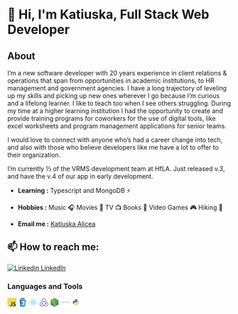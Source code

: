 

# 👋 Hi, I'm Katiuska, Full Stack Web Developer 


## About

I’m a new software developer with 20 years experience in client relations & operations that span from opportunities in academic institutions, to HR management and government agencies. I have a long trajectory of leveling up my skills and picking up new ones wherever I go because I’m curious and a lifelong learner. I like to teach too when I see others struggling. During my time at a higher learning institution I had the opportunity to create and provide training programs for coworkers for the use of digital tools, like excel worksheets and program management applications for senior teams. 

I would love to connect with anyone who’s had a career change into tech, and also with those who believe developers like me have a lot to offer to their organization. 

I’m currently ⅓ of the VRMS development team at HfLA. Just released v.3, and have the v.4 of our app in early development. 




-  **Learning :** Typescript and MongoDB :zap: 
-  **Hobbies :** Music :headphones: Movies 🎥 TV 📺 Books 📗 Video Games 🎮 Hiking 🥾

-  **Email me :** [Katiuska Alicea](mailto:katiuskaalicea@gmail.com)

## 📫 How to reach me: 
[![Linkedin](https://i.stack.imgur.com/gVE0j.png) LinkedIn](https://www.linkedin.com/in/katiuska-alicea-/) 
### Languages and Tools

<code><img height="20" src="https://raw.githubusercontent.com/github/explore/80688e429a7d4ef2fca1e82350fe8e3517d3494d/topics/javascript/javascript.png"></code>
<code><img height="20" src="https://raw.githubusercontent.com/github/explore/80688e429a7d4ef2fca1e82350fe8e3517d3494d/topics/css/css.png"></code>
<code><img height="20" src="https://raw.githubusercontent.com/github/explore/80688e429a7d4ef2fca1e82350fe8e3517d3494d/topics/react/react.png"></code>
<code><img height="20" src="https://raw.githubusercontent.com/github/explore/80688e429a7d4ef2fca1e82350fe8e3517d3494d/topics/redux/redux.png"></code>
<code><img height="20" src="https://raw.githubusercontent.com/github/explore/80688e429a7d4ef2fca1e82350fe8e3517d3494d/topics/nodejs/nodejs.png"></code>
<code><img height="20" src="https://raw.githubusercontent.com/github/explore/80688e429a7d4ef2fca1e82350fe8e3517d3494d/topics/express/express.png"></code>
<code><img height="20" src="https://raw.githubusercontent.com/github/explore/80688e429a7d4ef2fca1e82350fe8e3517d3494d/topics/python/python.png"></code>









